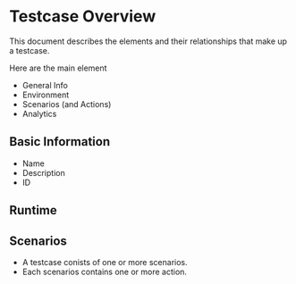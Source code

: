 # Testcase Overview
This document describes the elements and their relationships that make up a testcase.

Here are the main element
- General Info
- Environment
- Scenarios (and Actions)
- Analytics 

## Basic Information
- Name
- Description
- ID

## Runtime

## Scenarios
- A testcase conists of one or more scenarios. 
- Each scenarios contains one or more action.